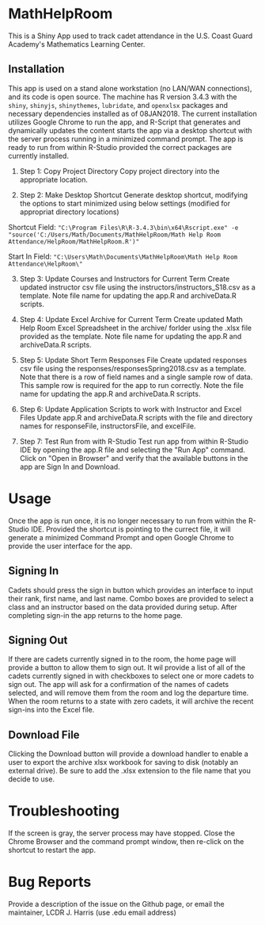 MathHelpRoom
============

This is a Shiny App used to track cadet attendance in the U.S. Coast Guard Academy's Mathematics Learning Center.

Installation
------------

This app is used on a stand alone workstation (no LAN/WAN connections), and its code is open source. The machine has R version 3.4.3 with the `shiny`, `shinyjs`, `shinythemes`, `lubridate`, and `openxlsx` packages and necessary dependencies installed as of 08JAN2018. The current installation utilizes Google Chrome to run the app, and R-Script that generates and dynamically updates the content starts the app via a desktop shortcut with the server process running in a minimized command prompt. The app is ready to run from within R-Studio provided the correct packages are currently installed.

1. Step 1: Copy Project Directory
Copy project directory into the appropriate location.

2. Step 2: Make Desktop Shortcut
Generate desktop shortcut, modifying the options to start minimized using below settings (modified for appropriat directory locations)

Shortcut Field: 
```"C:\Program Files\R\R-3.4.3\bin\x64\Rscript.exe" -e "source('C:/Users/Math/Documents/MathHelpRoom/Math Help Room Attendance/HelpRoom/MathHelpRoom.R')"```

Start In Field: 
```"C:\Users\Math\Documents\MathHelpRoom\Math Help Room Attendance\HelpRoom\"```

3. Step 3: Update Courses and Instructors for Current Term
Create updated instructor csv file using the instructors/instructors_S18.csv as a template. Note file name for updating the app.R and archiveData.R scripts.

4. Step 4: Update Excel Archive for Current Term
Create updated Math Help Room Excel Spreadsheet in the archive/ forlder using the .xlsx file provided as the template. Note file name for updating the app.R and archiveData.R scripts.

5. Step 5: Update Short Term Responses File
Create updated responses csv file using the responses/responsesSpring2018.csv as a template. Note that there is a row of field names and a single sample row of data. This sample row is required for the app to run correctly. Note the file name for updating the app.R and archiveData.R scripts.

6. Step 6: Update Application Scripts to work with Instructor and Excel Files
Update app.R and archiveData.R scripts with the file and directory names for responseFile, instructorsFile, and excelFile.

7. Step 7: Test Run from with R-Studio
Test run app from within R-Studio IDE by opening the app.R file and selecting the "Run App" command. Click on "Open in Browser" and verify that the available buttons in the app are Sign In and Download.

Usage
=====

Once the app is run once, it is no longer necessary to run from within the R-Studio IDE. Provided the shortcut is pointing to the currect file, it will generate a minimized Command Prompt and open Google Chrome to provide the user interface for the app. 

Signing In
----------

Cadets should press the sign in button which provides an interface to input their rank, first name, and last name. Combo boxes are provided to select a class and an instructor based on the data provided during setup. After completing sign-in the app returns to the home page.

Signing Out
-----------

If there are cadets currently signed in to the room, the home page will provide a button to allow them to sign out. It wil provide a list of all of the cadets currently signed in with checkboxes to select one or more cadets to sign out. The app will ask for a confirmation of the names of cadets selected, and will remove them from the room and log the departure time. When the room returns to a state with zero cadets, it will archive the recent sign-ins into the Excel file.

Download File
-------------

Clicking the Download button will provide a download handler to enable a user to export the archive xlsx workbook for saving to disk (notably an external drive). Be sure to add the .xlsx extension to the file name that you decide to use.

Troubleshooting
===============

If the screen is gray, the server process may have stopped. Close the Chrome Browser and the command prompt window, then re-click on the shortcut to restart the app.

Bug Reports
===========

Provide a description of the issue on the Github page, or email the maintainer, LCDR J. Harris (use .edu email address)